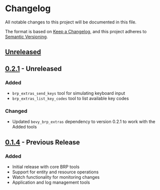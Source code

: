 # Changelog

All notable changes to this project will be documented in this file.

The format is based on [Keep a Changelog](https://keepachangelog.com/en/1.1.0/),
and this project adheres to [Semantic Versioning](https://semver.org/spec/v2.0.0.html).

## [Unreleased]

## [0.2.1] - Unreleased

### Added
- `brp_extras_send_keys` tool for simulating keyboard input
- `brp_extras_list_key_codes` tool to list available key codes

### Changed
- Updated `bevy_brp_extras` dependency to version 0.2.1 to work with the Added tools
## [0.1.4] - Previous Release

### Added
- Initial release with core BRP tools
- Support for entity and resource operations
- Watch functionality for monitoring changes
- Application and log management tools

[Unreleased]: https://github.com/example/bevy_brp_mcp/compare/v0.2.1...HEAD
[0.2.1]: https://github.com/example/bevy_brp_mcp/compare/v0.1.4...v0.2.1
[0.1.4]: https://github.com/example/bevy_brp_mcp/releases/tag/v0.1.4
